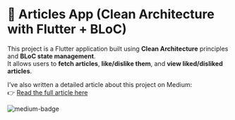 # 📰 Articles App (Clean Architecture with Flutter + BLoC)

This project is a Flutter application built using **Clean Architecture** principles and **BLoC state management**.  
It allows users to **fetch articles**, **like/dislike them**, and **view liked/disliked articles**.

I’ve also written a detailed article about this project on Medium:  
👉 [Read the full article here](https://medium.com/@yannigoel/️-clean-architecture-in-flutter-with-bloc-a-real-example-e2eb05afcec6)

![medium-badge](https://img.shields.io/badge/Read%20on-Medium-green?style=for-the-badge&logo=medium)
